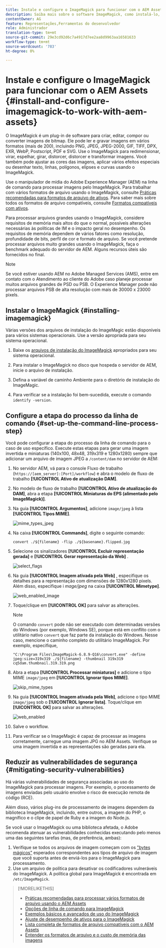 ```yaml
---
title: Instale e configure o ImageMagick para funcionar com o AEM Assets
description: Saiba mais sobre o software ImageMagick, como instalá-lo, configurar a etapa do processo da linha de comando e usá-lo para editar, compor e gerar miniaturas de imagens.
contentOwner: AG
feature: Representações,Ferramentas do desenvolvedor
role: Administrador
translation-type: tm+mt
source-git-commit: 29e3cd92d6c7a4917d7ee2aa8d9963aa16581633
workflow-type: tm+mt
source-wordcount: '783'
ht-degree: 0%

---
```



# Instale e configure o ImageMagick para funcionar com o AEM Assets {#install-and-configure-imagemagick-to-work-with-aem-assets}

O ImageMagick é um plug-in de software para criar, editar, compor ou converter imagens de bitmap. Ele pode ler e gravar imagens em vários formatos (mais de 200), incluindo PNG, JPEG, JPEG-2000, GIF, TIFF, DPX, EXR, WebP, Postscript, PDF e SVG. Use o ImageMagick para redimensionar, virar, espelhar, girar, distorcer, distorcer e transformar imagens. Você também pode ajustar as cores das imagens, aplicar vários efeitos especiais ou desenhar texto, linhas, polígonos, elipses e curvas usando o ImageMagick.

Use o manipulador de mídia do Adobe Experience Manager (AEM) na linha de comando para processar imagens pelo ImageMagick. Para trabalhar com vários formatos de arquivo usando o ImageMagick, consulte [Práticas recomendadas para formatos de arquivo de ativos](assets-file-format-best-practices.md). Para saber mais sobre todos os formatos de arquivo compatíveis, consulte [Formatos compatíveis com ativos](assets-formats.md).

Para processar arquivos grandes usando o ImageMagick, considere requisitos de memória mais altos do que o normal, possíveis alterações necessárias às políticas de IM e o impacto geral no desempenho. Os requisitos de memória dependem de vários fatores como resolução, profundidade de bits, perfil de cor e formato de arquivo. Se você pretende processar arquivos muito grandes usando o ImageMagick, faça o benchmark adequado do servidor de AEM. Alguns recursos úteis são fornecidos no final.

>[!NOTE]
>
>Se você estiver usando AEM no Adobe Managed Services (AMS), entre em contato com o Atendimento ao cliente do Adobe caso planeje processar muitos arquivos grandes de PSD ou PSB. O Experience Manager pode não processar arquivos PSB de alta resolução com mais de 30000 x 23000 pixels.

## Instalar o ImageMagick {#installing-imagemagick}

Várias versões dos arquivos de instalação do ImageMagic estão disponíveis para vários sistemas operacionais. Use a versão apropriada para seu sistema operacional.

1. Baixe os [arquivos de instalação do ImageMagick](https://www.imagemagick.org/script/download.php) apropriados para seu sistema operacional.
1. Para instalar o ImageMagick no disco que hospeda o servidor de AEM, inicie o arquivo de instalação.

1. Defina a variável de caminho Ambiente para o diretório de instalação do ImageMagic.
1. Para verificar se a instalação foi bem-sucedida, execute o comando `identify -version`.

## Configure a etapa do processo da linha de comando {#set-up-the-command-line-process-step}

Você pode configurar a etapa do processo da linha de comando para o caso de uso específico. Execute estas etapas para gerar uma imagem invertida e miniaturas (140x100, 48x48, 319x319 e 1280x1280) sempre que adicionar um arquivo de imagem JPEG a `/content/dam` no servidor de AEM:

1. No servidor AEM, vá para o console Fluxo de trabalho (`https://[aem_server]:[Port]/workflow`) e abra o modelo de fluxo de trabalho **[!UICONTROL Ativo de atualização DAM]**.
1. No modelo de fluxo de trabalho **[!UICONTROL Ativo de atualização do DAM]**, abra a etapa **[!UICONTROL Miniaturas do EPS (alimentado pelo ImageMagick)]**.
1. Na guia **[!UICONTROL Argumentos]**, adicione `image/jpeg` à lista **[!UICONTROL Tipos MIME]**.

   ![mime_types_jpeg](assets/mime_types_jpeg.png)

1. Na caixa **[!UICONTROL Commands]**, digite o seguinte comando:

   `convert ./${filename} -flip ./${basename}.flipped.jpg`

1. Selecione os sinalizadores **[!UICONTROL Excluir representação gerada]** e **[!UICONTROL Gerar representação da Web]** .

   ![select_flags](assets/select_flags.png)

1. Na guia **[!UICONTROL Imagem ativada pela Web]** , especifique os detalhes para a representação com dimensões de 1280x1280 pixels. Além disso, especifique i *mage/jpeg* na caixa **[!UICONTROL Mimetype]**.

   ![web_enabled_image](assets/web_enabled_image.png)

1. Toque/clique em **[!UICONTROL OK]** para salvar as alterações.

   >[!NOTE]
   >
   >O comando `convert` pode não ser executado com determinadas versões do Windows (por exemplo, Windows SE), porque está em conflito com o utilitário nativo `convert` que faz parte da instalação do Windows. Nesse caso, mencione o caminho completo do utilitário ImageMagick. Por exemplo, especifique,
   >
   >`"C:\Program Files\ImageMagick-6.8.9-Q16\convert.exe" -define jpeg:size=319x319 ./${filename} -thumbnail 319x319 cq5dam.thumbnail.319.319.png`

1. Abra a etapa **[!UICONTROL Processar miniaturas]** e adicione o tipo MIME `image/jpeg` em **[!UICONTROL Ignorar tipos MIME]**.

   ![skip_mime_types](assets/skip_mime_types.png)

1. Na guia **[!UICONTROL Imagem ativada pela Web]**, adicione o tipo MIME `image/jpeg` sob o **[!UICONTROL Ignorar lista]**. Toque/clique em **[!UICONTROL OK]** para salvar as alterações.

   ![web_enabled](assets/web_enabled.png)

1. Salve o workflow.
1. Para verificar se o ImageMagic é capaz de processar as imagens corretamente, carregue uma imagem JPG no AEM Assets. Verifique se uma imagem invertida e as representações são geradas para ela.

## Reduzir as vulnerabilidades de segurança {#mitigating-security-vulnerabilities}

Há várias vulnerabilidades de segurança associadas ao uso do ImageMagick para processar imagens. Por exemplo, o processamento de imagens enviadas pelo usuário envolve o risco de execução remota de código (RCE).

Além disso, vários plug-ins de processamento de imagens dependem da biblioteca ImageMagick, incluindo, entre outros, a imagem do PHP, o magnífico e o clipe de papel de Ruby e a imagem do Node.js.

Se você usar o ImageMagick ou uma biblioteca afetada, o Adobe recomenda atenuar as vulnerabilidades conhecidas executando pelo menos uma das seguintes tarefas (mas, de preferência, ambas):

1. Verifique se todos os arquivos de imagem começam com os [&quot;bytes mágicos&quot;](https://en.wikipedia.org/wiki/List_of_file_signatures) esperados correspondentes aos tipos de arquivo de imagem que você suporta antes de enviá-los para o ImageMagick para processamento.
1. Use um arquivo de política para desativar os codificadores vulneráveis do ImageMagick. A política global para ImageMagick é encontrada em `/etc/ImageMagick`.

>[!MORELIKETHIS]
>
>* [Práticas recomendadas para processar vários formatos de arquivo usando o AEM Assets](assets-file-format-best-practices.md)
>* [Opções de linha de comando para ImageMagick](https://www.imagemagick.org/script/command-line-options.php)
>* [Exemplos básicos e avançados de uso do ImageMagick](https://www.imagemagick.org/Usage/)
>* [Ajuste de desempenho de ativos para o ImageMagick](performance-tuning-guidelines.md)
>* [Lista completa de formatos de arquivo compatíveis com o AEM Assets](assets-formats.md)
>* [Entender os formatos de arquivo e o custo de memória das imagens](https://www.scantips.com/basics1d.html)

